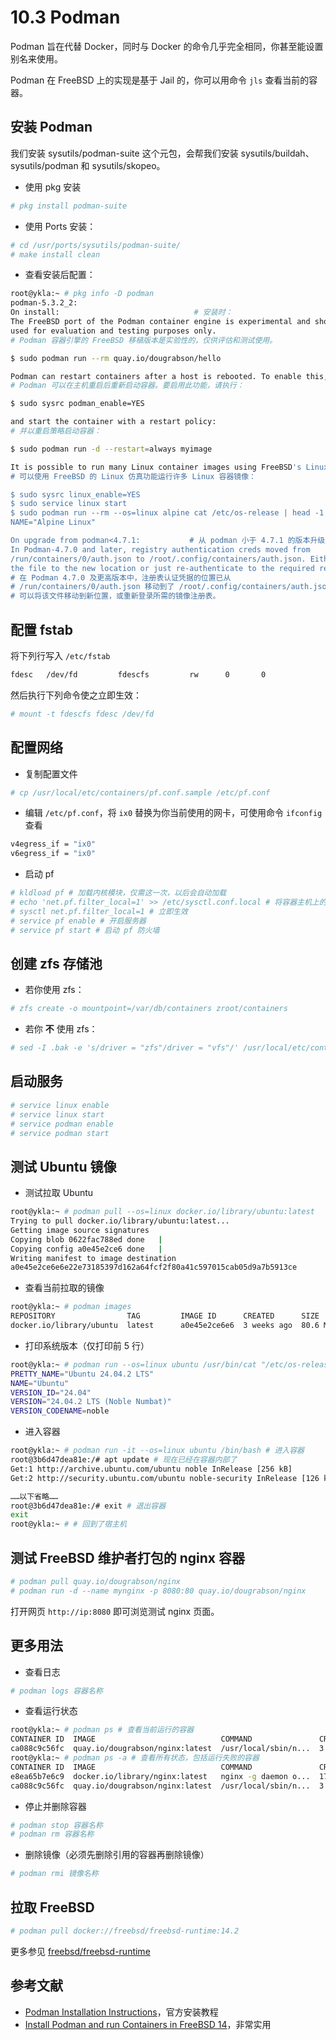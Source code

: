 # 10.3 Podman

Podman 旨在代替 Docker，同时与 Docker 的命令几乎完全相同，你甚至能设置别名来使用。

Podman 在 FreeBSD 上的实现是基于 Jail 的，你可以用命令 `jls` 查看当前的容器。

## 安装 Podman

我们安装 sysutils/podman-suite 这个元包，会帮我们安装 sysutils/buildah、sysutils/podman 和 sysutils/skopeo。

- 使用 pkg 安装

```sh
# pkg install podman-suite
```

- 使用 Ports 安装：

```sh
# cd /usr/ports/sysutils/podman-suite/ 
# make install clean
```

- 查看安装后配置：


```sh
root@ykla:~ # pkg info -D podman
podman-5.3.2_2:
On install:                              # 安装时：
The FreeBSD port of the Podman container engine is experimental and should be
used for evaluation and testing purposes only.
# Podman 容器引擎的 FreeBSD 移植版本是实验性的，仅供评估和测试使用。

$ sudo podman run --rm quay.io/dougrabson/hello

Podman can restart containers after a host is rebooted. To enable this, use:
# Podman 可以在主机重启后重新启动容器。要启用此功能，请执行：

$ sudo sysrc podman_enable=YES

and start the container with a restart policy:
# 并以重启策略启动容器：

$ sudo podman run -d --restart=always myimage

It is possible to run many Linux container images using FreeBSD's Linux emulation:
# 可以使用 FreeBSD 的 Linux 仿真功能运行许多 Linux 容器镜像：

$ sudo sysrc linux_enable=YES
$ sudo service linux start
$ sudo podman run --rm --os=linux alpine cat /etc/os-release | head -1
NAME="Alpine Linux"

On upgrade from podman<4.7.1:           # 从 podman 小于 4.7.1 的版本升级时：
In Podman-4.7.0 and later, registry authentication creds moved from
/run/containers/0/auth.json to /root/.config/containers/auth.json. Either move
the file to the new location or just re-authenticate to the required registries.
# 在 Podman 4.7.0 及更高版本中，注册表认证凭据的位置已从
# /run/containers/0/auth.json 移动到了 /root/.config/containers/auth.json。
# 可以将该文件移动到新位置，或重新登录所需的镜像注册表。
```


## 配置 fstab

将下列行写入 `/etc/fstab`

```sh
fdesc   /dev/fd         fdescfs         rw      0       0
```

然后执行下列命令使之立即生效：

```sh
# mount -t fdescfs fdesc /dev/fd
```

## 配置网络

- 复制配置文件

```sh
# cp /usr/local/etc/containers/pf.conf.sample /etc/pf.conf
```

- 编辑 `/etc/pf.conf`，将 `ix0` 替换为你当前使用的网卡，可使用命令 `ifconfig` 查看

```sh
v4egress_if = "ix0"
v6egress_if = "ix0"
```

- 启动 pf

```sh
# kldload pf # 加载内核模块，仅需这一次，以后会自动加载
# echo 'net.pf.filter_local=1' >> /etc/sysctl.conf.local # 将容器主机上的连接重定向到容器内部运行
# sysctl net.pf.filter_local=1 # 立即生效
# service pf enable # 开启服务器
# service pf start # 启动 pf 防火墙
```

## 创建 zfs 存储池

- 若你使用 zfs：

```sh
# zfs create -o mountpoint=/var/db/containers zroot/containers
```

- 若你 **不** 使用 zfs：

```sh
# sed -I .bak -e 's/driver = "zfs"/driver = "vfs"/' /usr/local/etc/containers/storage.conf
```


## 启动服务

```sh
# service linux enable
# service linux start
# service podman enable
# service podman start
```


## 测试 Ubuntu 镜像

- 测试拉取 Ubuntu

```sh
root@ykla:~ # podman pull --os=linux docker.io/library/ubuntu:latest
Trying to pull docker.io/library/ubuntu:latest...
Getting image source signatures
Copying blob 0622fac788ed done   |
Copying config a0e45e2ce6 done   |
Writing manifest to image destination
a0e45e2ce6e6e22e73185397d162a64fcf2f80a41c597015cab05d9a7b5913ce
```

- 查看当前拉取的镜像

```sh
root@ykla:~ # podman images
REPOSITORY                TAG         IMAGE ID      CREATED      SIZE
docker.io/library/ubuntu  latest      a0e45e2ce6e6  3 weeks ago  80.6 MB
```

- 打印系统版本（仅打印前 5 行）

```sh
root@ykla:~ # podman run --os=linux ubuntu /usr/bin/cat "/etc/os-release" | head -5
PRETTY_NAME="Ubuntu 24.04.2 LTS"
NAME="Ubuntu"
VERSION_ID="24.04"
VERSION="24.04.2 LTS (Noble Numbat)"
VERSION_CODENAME=noble
```

- 进入容器

```sh
root@ykla:~ # podman run -it --os=linux ubuntu /bin/bash # 进入容器
root@3b6d47dea81e:/# apt update # 现在已经在容器内部了
Get:1 http://archive.ubuntu.com/ubuntu noble InRelease [256 kB]
Get:2 http://security.ubuntu.com/ubuntu noble-security InRelease [126 kB]

……以下省略……
root@3b6d47dea81e:/# exit # 退出容器
exit
root@ykla:~ # # 回到了宿主机
```

## 测试 FreeBSD 维护者打包的 nginx 容器


```sh
# podman pull quay.io/dougrabson/nginx
# podman run -d --name mynginx -p 8080:80 quay.io/dougrabson/nginx
```

打开网页 `http://ip:8080` 即可浏览测试 nginx 页面。

## 更多用法

- 查看日志

```sh
# podman logs 容器名称
```

- 查看运行状态

```sh
root@ykla:~ # podman ps # 查看当前运行的容器
CONTAINER ID  IMAGE                            COMMAND               CREATEDSTATUS        PORTS                 NAMES
ca088c9c56fc  quay.io/dougrabson/nginx:latest  /usr/local/sbin/n...  3 minutes agoUp 3 minutes  0.0.0.0:8080->80/tcp  mynginx
root@ykla:~ # podman ps -a # 查看所有状态，包括运行失败的容器
CONTAINER ID  IMAGE                            COMMAND               CREATED STATUS                     PORTS                              NAMES
e8ea65b7e6c9  docker.io/library/nginx:latest   nginx -g daemon o...  17 minutes ago Exited (0) 292 years ago   0.0.0.0:8080->80/tcp               nginx-test
ca088c9c56fc  quay.io/dougrabson/nginx:latest  /usr/local/sbin/n...  3 minutes ago Up 3 minutes               0.0.0.0:8080->80/tcp               mynginx
```

- 停止并删除容器

```sh
# podman stop 容器名称
# podman rm 容器名称
```

- 删除镜像（必须先删除引用的容器再删除镜像）

```sh
# podman rmi 镜像名称
```

## 拉取 FreeBSD

```sh
# podman pull docker://freebsd/freebsd-runtime:14.2
```

更多参见 [freebsd/freebsd-runtime](https://hub.docker.com/r/freebsd/freebsd-runtime/tags)

## 参考文献

- [Podman Installation Instructions](https://podman.io/docs/installation)，官方安装教程
- [Install Podman and run Containers in FreeBSD 14](https://cloudspinx.com/install-podman-and-run-containers-in-freebsd/)，非常实用
